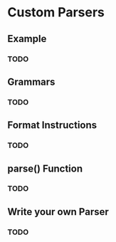 # Custom Parsers

## Example

### TODO

## Grammars

### TODO

## Format Instructions

### TODO

## parse() Function

### TODO

## Write your own Parser

### TODO
